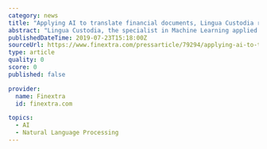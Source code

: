 ```yaml
---
category: news
title: "Applying AI to translate financial documents, Lingua Custodia raises EUR1.1 million"
abstract: "Lingua Custodia, the specialist in Machine Learning applied to financial translation, announces the closing of a €1.1m fundraising operation. This brings the total amount of funds raised since its inception in 2011 to € 2.4m. While significant support ..."
publishedDateTime: 2019-07-23T15:18:00Z
sourceUrl: https://www.finextra.com/pressarticle/79294/applying-ai-to-translate-financial-documents-lingua-custodia-raises-eur11-million
type: article
quality: 0
score: 0
published: false

provider:
  name: Finextra
  id: finextra.com

topics:
  - AI
  - Natural Language Processing
---
```


